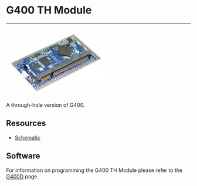 # G400 TH Module
---
![G400 TH board](images/g400th.jpg)

A through-hole version of G400.

## Resources

* [Schematic](http://files.ghielectronics.com/downloads/Schematics/Systems/G400TH%20Schematic.pdf)

## Software

For information on programming the G400 TH Module please refer to the [G400D](../ucm/g400d.md) page.